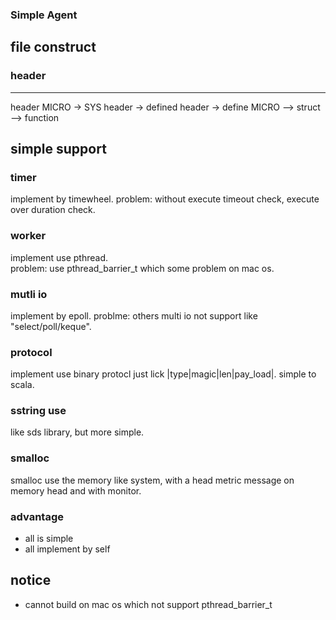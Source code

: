 ### Simple Agent

## file construct
### header
---------------------------------------
header MICRO -> SYS header -> defined header ->  define MICRO --> struct  --> function

## simple support

### timer

implement by timewheel. 
problem: without execute timeout check,  execute over duration check.

### worker

implement use pthread.  
problem: use pthread_barrier_t which some problem on mac os. 


### mutli io

implement by epoll. 
problme: others multi io not support like "select/poll/keque". 

###  protocol

implement use binary protocl just lick |type|magic|len|pay_load|. 
simple to scala.


### sstring use

like sds library, but more simple.

### smalloc

smalloc use the memory like system, with a head metric message on memory head and with monitor.

### advantage
- all is simple
- all implement by self

## notice
- cannot build on mac os which not support pthread_barrier_t
